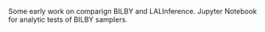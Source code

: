 Some early work on comparign BILBY and LALInference.
Jupyter Notebook for analytic tests of BILBY samplers.



